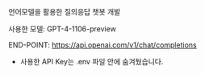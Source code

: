 언어모델을 활용한 질의응답 챗봇 개발

사용한 모델: GPT-4-1106-preview

END-POINT: https://api.openai.com/v1/chat/completions

* 사용한 API Key는 .env 파일 안에 숨겨뒀습니다.
